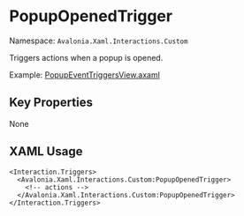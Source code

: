 # PopupOpenedTrigger

Namespace: `Avalonia.Xaml.Interactions.Custom`

Triggers actions when a popup is opened.

Example: [PopupEventTriggersView.axaml](samples/BehaviorsTestApplication/Views/Pages/PopupEventTriggersView.axaml)

## Key Properties
None

## XAML Usage
```xaml
<Interaction.Triggers>
  <Avalonia.Xaml.Interactions.Custom:PopupOpenedTrigger>
    <!-- actions -->
  </Avalonia.Xaml.Interactions.Custom:PopupOpenedTrigger>
</Interaction.Triggers>
```
